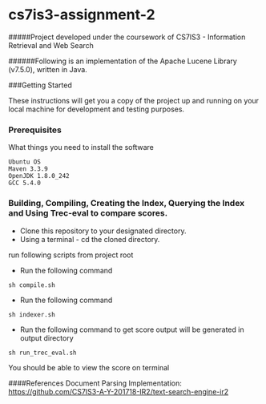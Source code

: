 # cs7is3-assignment-2

#####Project developed under the coursework of  CS7IS3 - Information Retrieval and Web Search


######Following is an implementation of the Apache Lucene Library (v7.5.0), written in Java.


###Getting Started

These instructions will get you a copy of the project up and running on your local machine for development and testing purposes.

### Prerequisites

What things you need to install the software

```
Ubuntu OS
Maven 3.3.9
OpenJDK 1.8.0_242
GCC 5.4.0
```


### Building, Compiling, Creating the Index, Querying the Index and Using Trec-eval to compare scores.

* Clone this repository to your designated directory.
* Using a terminal - cd the cloned directory.

run following scripts from project root

* Run the following command
```
sh compile.sh
```
* Run the following command
```
sh indexer.sh
```
* Run the following command to get score output will be generated in output directory
```
sh run_trec_eval.sh

``` 

You should be able to view the score on terminal

####References
Document Parsing Implementation: https://github.com/CS7IS3-A-Y-201718-IR2/text-search-engine-ir2


